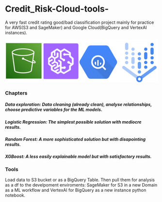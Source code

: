 # Credit_Risk-Cloud-tools-
A very fast credit rating good/bad classification project mainly for practice for AWS(S3 and SageMaker) and Google Cloud(BigQuery and VertexAI instances).

<p align="center">
  <img src="img/5.png" width="2000"/>
</p>


### Chapters
##### Data exploration: Data cleaning (already clean), analyse relationships, choose predictive variables for the ML models. 
##### Logistic Regression: The simplest possible solution with mediocre results.
##### Random Forest: A more sophisticated solution but with disapointing results.
##### XGBoost: A less easily explainable model but with satisfactory results.

### Tools
Load data to S3 bucket or as a BigQuery Table. Then pull them for analysis as a df to the develpoment enviroments: SageMaker for S3 in a new Domain as a ML workflow and VertexAI for BigQuery as a new instance python notebook.
